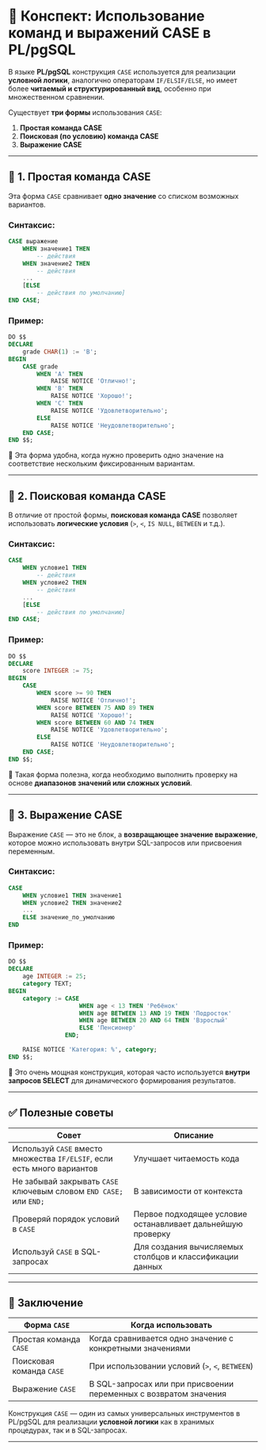 # 📌 Конспект: Использование команд и выражений CASE в PL/pgSQL

В языке **PL/pgSQL** конструкция `CASE` используется для реализации **условной логики**, аналогично операторам `IF/ELSIF/ELSE`, но имеет более **читаемый и структурированный вид**, особенно при множественном сравнении.

Существует **три формы** использования `CASE`:

1. **Простая команда CASE**
2. **Поисковая (по условию) команда CASE**
3. **Выражение CASE**

---

## 🔹 1. Простая команда CASE

Эта форма `CASE` сравнивает **одно значение** со списком возможных вариантов.

### Синтаксис:
```sql
CASE выражение
    WHEN значение1 THEN
        -- действия
    WHEN значение2 THEN
        -- действия
    ...
    [ELSE
        -- действия по умолчанию]
END CASE;
```

### Пример:
```sql
DO $$
DECLARE
    grade CHAR(1) := 'B';
BEGIN
    CASE grade
        WHEN 'A' THEN
            RAISE NOTICE 'Отлично!';
        WHEN 'B' THEN
            RAISE NOTICE 'Хорошо!';
        WHEN 'C' THEN
            RAISE NOTICE 'Удовлетворительно';
        ELSE
            RAISE NOTICE 'Неудовлетворительно';
    END CASE;
END $$;
```

📌 Эта форма удобна, когда нужно проверить одно значение на соответствие нескольким фиксированным вариантам.

---

## 🔹 2. Поисковая команда CASE

В отличие от простой формы, **поисковая команда CASE** позволяет использовать **логические условия** (`>`, `<`, `IS NULL`, `BETWEEN` и т.д.).

### Синтаксис:
```sql
CASE
    WHEN условие1 THEN
        -- действия
    WHEN условие2 THEN
        -- действия
    ...
    [ELSE
        -- действия по умолчанию]
END CASE;
```

### Пример:
```sql
DO $$
DECLARE
    score INTEGER := 75;
BEGIN
    CASE
        WHEN score >= 90 THEN
            RAISE NOTICE 'Отлично!';
        WHEN score BETWEEN 75 AND 89 THEN
            RAISE NOTICE 'Хорошо!';
        WHEN score BETWEEN 60 AND 74 THEN
            RAISE NOTICE 'Удовлетворительно';
        ELSE
            RAISE NOTICE 'Неудовлетворительно';
    END CASE;
END $$;
```

📌 Такая форма полезна, когда необходимо выполнить проверку на основе **диапазонов значений или сложных условий**.

---

## 🔹 3. Выражение CASE

Выражение `CASE` — это не блок, а **возвращающее значение выражение**, которое можно использовать внутри SQL-запросов или присвоения переменным.

### Синтаксис:
```sql
CASE
    WHEN условие1 THEN значение1
    WHEN условие2 THEN значение2
    ...
    ELSE значение_по_умолчанию
END
```

### Пример:
```sql
DO $$
DECLARE
    age INTEGER := 25;
    category TEXT;
BEGIN
    category := CASE
                    WHEN age < 13 THEN 'Ребёнок'
                    WHEN age BETWEEN 13 AND 19 THEN 'Подросток'
                    WHEN age BETWEEN 20 AND 64 THEN 'Взрослый'
                    ELSE 'Пенсионер'
                END;

    RAISE NOTICE 'Категория: %', category;
END $$;
```

📌 Это очень мощная конструкция, которая часто используется **внутри запросов SELECT** для динамического формирования результатов.

---

## ✅ Полезные советы

| Совет | Описание |
|-------|----------|
| Используй `CASE` вместо множества `IF/ELSIF`, если есть много вариантов | Улучшает читаемость кода |
| Не забывай закрывать `CASE` ключевым словом `END CASE;` или `END;` | В зависимости от контекста |
| Проверяй порядок условий в `CASE` | Первое подходящее условие останавливает дальнейшую проверку |
| Используй `CASE` в SQL-запросах | Для создания вычисляемых столбцов и классификации данных |

---

## 🧩 Заключение

| Форма `CASE`             | Когда использовать                                                |
| ------------------------ | ----------------------------------------------------------------- |
| Простая команда `CASE`   | Когда сравнивается одно значение с конкретными значениями         |
| Поисковая команда `CASE` | При использовании условий (`>`, `<`, `BETWEEN`)                   |
| Выражение `CASE`         | В SQL-запросах или при присвоении переменных с возвратом значения |

Конструкция `CASE` — один из самых универсальных инструментов в PL/pgSQL для реализации **условной логики** как в хранимых процедурах, так и в SQL-запросах.

---
